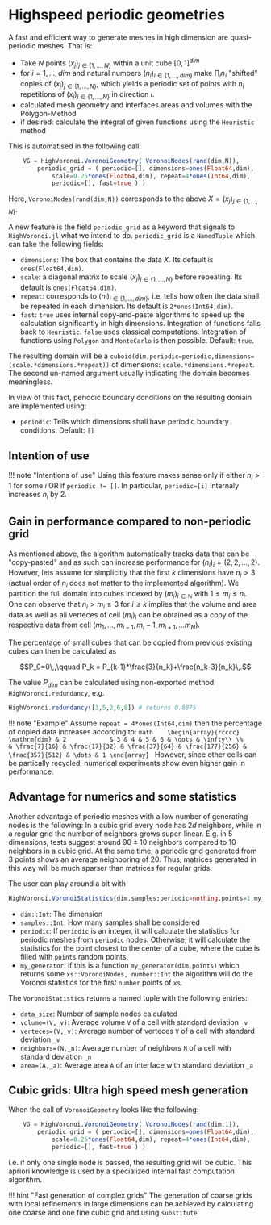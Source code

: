 
# Highspeed periodic geometries

A fast and efficient way to generate meshes in high dimension are quasi-periodic meshes. That is:
- Take $N$ points $(x_j)_{j\in\{1,\dots,N\}}$ within a unit cube $[0,1]^{dim}$
- for $i=1,\dots,dim$ and natural numbers $(n_i)_{i\in\{1,\dots,dim\}}$ make $\prod_i n_i$ "shifted" copies of $(x_j)_{j\in\{1,\dots,N\}}$, which yields a periodic set of points with $n_i$ repetitions of $(x_j)_{j\in\{1,\dots,N\}}$ in direction $i$.
- calculated mesh geometry and interfaces areas and volumes with the Polygon-Method
- if desired: calculate the integral  of given functions using the `Heuristic` method

This is automatised in the following call:

```julia
    VG = HighVoronoi.VoronoiGeometry( VoronoiNodes(rand(dim,N)), 
        periodic_grid = ( periodic=[], dimensions=ones(Float64,dim), 
            scale=0.25*ones(Float64,dim), repeat=4*ones(Int64,dim), 
            periodic=[], fast=true ) )
```

Here, `VoronoiNodes(rand(dim,N))` corresponds to the above $X=(x_j)_{j\in\{1,\dots,N\}}$.

A new feature is the field `periodic_grid` as a keyword that signals to `HighVoronoi.jl` what we intend to do. `periodic_grid` is a `NamedTuple` which can take the following fields:
- `dimensions`: The box that contains the data $X$. Its default is `ones(Float64,dim)`.
- `scale`: a diagonal matrix to scale $(x_j)_{j\in\{1,\dots,N\}}$ before repeating. Its default is `ones(Float64,dim)`.
- `repeat`: corresponds to $(n_i)_{i\in\{1,\dots,dim\}}$, i.e. tells how often the data shall be repeated in each dimension. Its default is `2*ones(Int64,dim)`.
- `fast`: `true` uses internal copy-and-paste algorithms to speed up the calculation significantly in high dimensions. Integration of functions  falls back to `Heuristic`. `false` uses classical computations. Integration of functions using `Polygon` and `MonteCarlo` is then possible. Default: `true`.

The resulting domain will be a `cuboid(dim,periodic=periodic,dimensions=(scale.*dimensions.*repeat))` of dimensions: `scale.*dimensions.*repeat`. The second un-named argument usually indicating the domain becomes meaningless. 

In view of this fact, periodic boundary conditions on the resulting domain are implemented using:
- `periodic`: Tells which dimensions shall have periodic boundary conditions. Default: `[]`

## Intention of use 

!!! note "Intentions of use"
    Using this feature makes sense only if either $n_i>1$ for some $i$ OR if `periodic != []`. In particular, `periodic=[i]` internaly increases $n_i$ by $2$.

## Gain in performance compared to non-periodic grid 

As mentioned above, the algorithm automatically tracks data that can be "copy-pasted" and as such can increase performance for $(n_i)_i = (2,2,\dots,2)$. However, lets assume for simplicitiy that the first $k$ dimensions have $n_i>3$ (actual order of $n_i$ does not matter to the implemented algorithm). We partition the full domain into cubes indexed by $(m_i)_{i\in\mathbb N}$ with $1\leq m_i\leq n_i$. One can observe that $n_i>m_i\geq3$ for $i\leq k$ implies that the volume and area data as well as all verteces of cell $(m_i)_i$ can be obtained as a copy of the respective data from cell $(m_1,\dots,m_{i-1},m_i-1,m_{i+1},\dots m_N)$.      

The percentage of small cubes that can be copied from previous existing cubes can then be calculated as 

```math
P_0=0\,,\qquad P_k = P_{k-1}*\frac{3}{n_k}+\frac{n_k-3}{n_k}\,.
```
The value $P_{dim}$ can be calculated using non-exported method `HighVoronoi.redundancy`, e.g.
```julia
HighVoronoi.redundancy([3,5,2,6,8]) # returns 0.8875
```

!!! note "Example"
    Assume `repeat = 4*ones(Int64,dim)` then the percentage of copied data increases according to:
    ```math   
    \begin{array}{rcccc}
    \mathrm{dim} & 2            & 3 & 4 & 5 & 6 & \dots & \infty\\
    \%           & \frac{7}{16} & \frac{17}{32} & \frac{37}{64} & \frac{177}{256} & \frac{357}{512} & \dots & 1
    \end{array}
    ```
    However, since other cells can be partically recycled, numerical experiments show even higher gain in performance.

## Advantage for numerics and some statistics

Another advantage of periodic meshes with a low number of generating nodes is the following: In a cubic grid every node has $2d$ neighbors, while in a regular grid the number of neighbors grows super-linear. E.g. in 5 dimensions, tests suggest around $90\pm 10$ neighbors compared to $10$ neighbors in a cubic grid. At the same time, a periodic grid generated from 3 points shows an average neighboring of $20$. Thus, matrices generated in this way will be much sparser than matrices for regular grids.

The user can play around a bit with 
```julia
HighVoronoi.VoronoiStatistics(dim,samples;periodic=nothing,points=1,my_generator=nothing)
```
- `dim::Int`: The dimension
- `samples::Int`: How many samples shall be considered
- `periodic`: If `periodic` is an integer, it will calculate the statistics for periodic meshes from `periodic` nodes. Otherwise, it will calculate the statistics for the point closest to the center of a cube, where the cube is filled with `points` random points. 
- `my_generator`: if this is a function `my_generator(dim,points)` which returns some `xs::VoronoiNodes, number::Int` the algorithm will do the Voronoi statistics for the first `number` points of `xs`.

The `VoronoiStatistics` returns a named tuple with the following entries:
- `data_size`: Number of sample nodes calculated
- `volume=(V,_v)`: Average volume `V` of a cell with standard deviation `_v`
- `verteces=(V,_v)`: Average number of verteces `V` of a cell with standard deviation `_v`
- `neighbors=(N,_n)`: Average number of neighbors `N` of a cell with standard deviation `_n`
- `area=(A,_a)`: Average area  `A` of an interface  with standard deviation `_a`

## Cubic grids: Ultra high speed mesh generation

When the call of `VoronoiGeometry` looks like the following:

```julia
    VG = HighVoronoi.VoronoiGeometry( VoronoiNodes(rand(dim,1)), 
        periodic_grid = ( periodic=[], dimensions=ones(Float64,dim), 
            scale=0.25*ones(Float64,dim), repeat=4*ones(Int64,dim), 
            periodic=[], fast=true ) )
```

i.e. if only one single node is passed, the resulting grid will be cubic. This apriori knowledge is used by a specialized  internal fast computation algorithm.

!!! hint "Fast generation of complex grids"
    The generation of coarse grids with local refinements in large dimensions can be achieved by calculating one coarse and one fine cubic grid and using `substitute` 